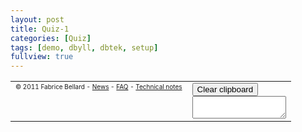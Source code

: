 ```yaml
---
layout: post
title: Quiz-1
categories: [Quiz]
tags: [demo, dbyll, dbtek, setup]
fullview: true
---
```


<!DOCTYPE html>
<html>
<head>
<title>Javascript PC Emulator</title>
<style>
.term {
    font-family: courier,fixed,swiss,monospace,sans-serif;
    font-size: 14px;
    color: #f0f0f0;
    background: #000000;
}

.termReverse {
    color: #000000;
    background: #00ff00;
}
#note {
    font-size: 12px;
}
#copyright {
    font-size: 10px;
}
#clipboard {
    font-size: 12px;
}
</style>
</head>
<body onload="start()">
<table border="0">
<tr valign="top"><td>
<script type="text/javascript" src="utils.js"></script>
<script type="text/javascript" src="term.js"></script>
<script type="text/javascript" src="cpux86.js"></script>
<script type="text/javascript" src="jslinux.js"></script>
<div id="copyright">&copy; 2011 Fabrice Bellard - <a href="news.html">News</a> - <a href="faq.html">FAQ</a> - <a href="tech.html">Technical notes</a></div>
<td><input type="button" value="Clear clipboard" onclick="clear_clipboard();"><br><textarea row="4" cols="16" id="text_clipboard"></textarea>
</table>
</body>
</html>




